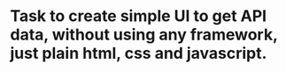 # Task to create simple UI to get API data, without using any framework, just plain html, css and javascript.

